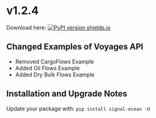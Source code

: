 # v1.2.4
Download here: [![PyPI version shields.io](https://img.shields.io/pypi/v/signal-ocean.svg)](https://pypi.python.org/pypi/signal-ocean/)

## Changed Examples of Voyages API

- Removed CargoFlows Example
- Added Oil Flows Example
- Added Dry Bulk Flows Example

## Installation and Upgrade Notes
Update your package with: `pip install signal-ocean -U`